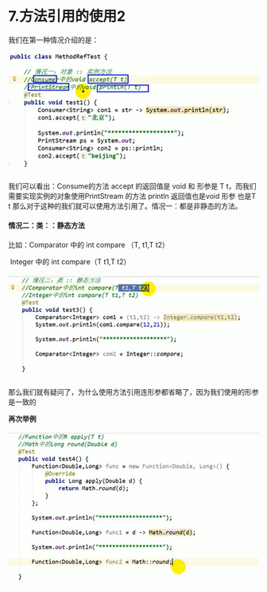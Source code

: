 # 7.方法引用的使用2



我们在第一种情况介绍的是：

![1635747359573](../../.vuepress/public/images/1635747359573.png)

我们可以看出：Consume的方法 accept 的返回值是 void 和 形参是 T t，而我们需要实现实例的对象使用PrintStream 的方法 println 返回值也是void 形参 也是T t 那么对于这种的我们就可以使用方法引用了。情况一：都是非静态的方法。





#### 情况二：类：：静态方法

比如：Comparator 中的 int compare （T, t1,T t2）

​			Integer 中的 int compare（T t1,T t2）

![1635748015897](../../.vuepress/public/images/1635748015897.png)

那么我们就有疑问了，为什么使用方法引用连形参都省略了，因为我们使用的形参是一致的



**再次举例**

![1635748298214](../../.vuepress/public/images/1635748298214.png)





